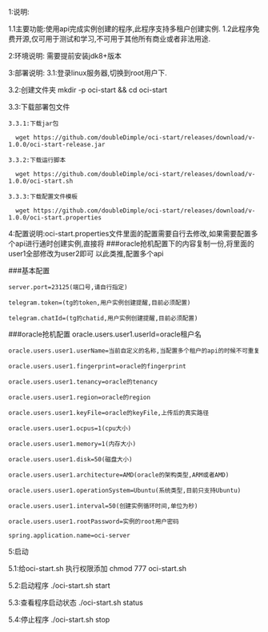 1:说明:

  1.1主要功能:使用api完成实例创建的程序,此程序支持多租户创建实例.
  1.2此程序免费开源,仅可用于测试和学习,不可用于其他所有商业或者非法用途.

2:环境说明: 需要提前安装jdk8+版本

3:部署说明:
  3.1:登录linux服务器,切换到root用户下.
  
  3.2:创建文件夹 mkdir -p oci-start && cd oci-start
  
  3.3:下载部署包文件
  
    3.3.1:下载jar包
    
      wget https://github.com/doubleDimple/oci-start/releases/download/v-1.0.0/oci-start-release.jar
      
    3.3.2:下载运行脚本
    
      wget https://github.com/doubleDimple/oci-start/releases/download/v-1.0.0/oci-start.sh
      
    3.3.3:下载配置文件模板
    
      wget https://github.com/doubleDimple/oci-start/releases/download/v-1.0.0/oci-start.properties

4:配置说明:oci-start.properties文件里面的配置需要自行去修改,如果需要配置多个api进行通时创建实例,直接将  ###oracle抢机配置下的内容复制一份,将里面的user1全部修改为user2即可
  以此类推,配置多个api
 
  ###基本配置
  
    server.port=23125(端口号,请自行指定)
  
    telegram.token=(tg的token,用户实例创建提醒,目前必须配置)
  
    telegram.chatId=(tg的chatid,用户实例创建提醒,目前必须配置)
  
  ###oracle抢机配置
    oracle.users.user1.userId=oracle租户名
  
    oracle.users.user1.userName=当前自定义的名称,当配置多个租户的api的时候不可重复
  
    oracle.users.user1.fingerprint=oracle的fingerprint
  
    oracle.users.user1.tenancy=oracle的tenancy
  
    oracle.users.user1.region=oracle的region
  
    oracle.users.user1.keyFile=oracle的keyFile,上传后的真实路径
  
    oracle.users.user1.ocpus=1(cpu大小)
  
    oracle.users.user1.memory=1(内存大小)
  
    oracle.users.user1.disk=50(磁盘大小)
  
    oracle.users.user1.architecture=AMD(oracle的架构类型,ARM或者AMD)
  
    oracle.users.user1.operationSystem=Ubuntu(系统类型,目前只支持Ubuntu)
  
    oracle.users.user1.interval=50(创建实例循环时间,单位为秒)
  
    oracle.users.user1.rootPassword=实例的root用户密码
  
    spring.application.name=oci-server

5:启动

  5.1:给oci-start.sh 执行权限添加
    chmod 777 oci-start.sh

  5.2:启动程序
    ./oci-start.sh start

  5.3:查看程序启动状态
    ./oci-start.sh status

  5.4:停止程序
    ./oci-start.sh stop
  
    

 
 
 
 
 

